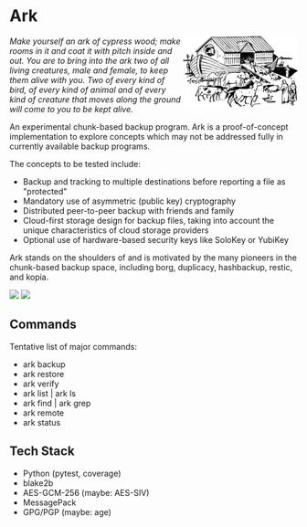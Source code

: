 # Ark

<img src="assets/ark.svg" alt="Noah's Ark" align="right" style="width: 200px;" />

_Make yourself an ark of cypress wood; make rooms in it and coat it with
pitch inside and out. You are to bring into the ark two of all living
creatures, male and female, to keep them alive with you. Two of every kind
of bird, of every kind of animal and of every kind of creature that moves
along the ground will come to you to be kept alive._

An experimental chunk-based backup program. Ark is a proof-of-concept
implementation to explore concepts which may not be addressed fully in
currently available backup programs.

The concepts to be tested include:

- Backup and tracking to multiple destinations before reporting a file as
  "protected"
- Mandatory use of asymmetric (public key) cryptography
- Distributed peer-to-peer backup with friends and family
- Cloud-first storage design for backup files, taking into account the unique
  characteristics of cloud storage providers
- Optional use of hardware-based security keys like SoloKey or YubiKey

Ark stands on the shoulders of and is motivated by the many pioneers in the
chunk-based backup space, including borg, duplicacy, hashbackup, restic, and
kopia.

<img src="https://github.com/presto8/ark/workflows/Ubuntu%2020.04/badge.svg"> <img src="https://img.shields.io/endpoint?url=https://raw.githubusercontent.com/wiki/presto8/ark/python-coverage-comment-action-badge.json">

## Commands

Tentative list of major commands:

* ark backup
* ark restore
* ark verify
* ark list | ark ls
* ark find | ark grep
* ark remote
* ark status

## Tech Stack
* Python (pytest, coverage)
* blake2b
* AES-GCM-256 (maybe: AES-SIV)
* MessagePack
* GPG/PGP (maybe: age)
